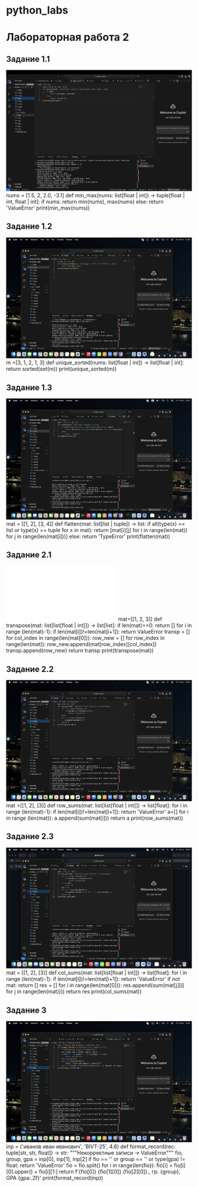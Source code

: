 # python_labs

# Лабораторная работа 2
## Задание 1.1
![скриншот задания 1](/scr/2%20лаба/img/1..1.png)
        nums = [1.5, 2, 2.0, -3.1]
            def min_max(nums: list[float | int]) -> tuple[float | int, float | int]:
                if nums:
                    return min(nums), max(nums)
                else:
                    return 'ValueError'
            print(min_max(nums))
## Задание 1.2
![скриншот задания 1](/scr/2%20лаба/img/1.2.png)
    m =[3, 1, 2, 1, 3]
    def unique_sorted(nums: list[float | int]) -> list[float | int]:
        return sorted(set(m))
    print(unique_sorted(m))
## Задание 1.3
![скриншот задания 1](/scr/2%20лаба/img/1.3.png)
    mat = [[1, 2], [3, 4]]
    def flatten(mat: list[list | tuple]) -> list:
        if all(type(x) == list or type(x) == tuple for x in mat):
            return [mat[i][j] for i in range(len(mat)) for j in range(len(mat[i]))]
        else:
            return 'TypeError'
    print(flatten(mat))
## Задание 2.1
![скриншот задания 2](/scr/2%20лаба/2.1.py)
    mat=[[1, 2, 3]]
    def transpose(mat: list[list[float | int]]) -> list[list]:
        if len(mat)==0:
            return []
        for i in range (len(mat)-1):
            if len(mat[i])!=len(mat[i+1]):
                return ValueError
        transp = []
        for col_index in range(len(mat[0])):
            row_new = []
            for row_index in range(len(mat)):
                row_new.append(mat[row_index][col_index])
            transp.append(row_new)
        return transp
    print(transpose(mat))
## Задание 2.2
![скриншот задания 2](/scr/2%20лаба/img/2.2.png)
    mat =[[1, 2], [3]]
    def row_sums(mat: list[list[float | int]]) -> list[float]:
        for i in range (len(mat)-1):
            if len(mat[i])!=len(mat[i+1]):
                return 'ValueError'
        a=[]
        for i in range (len(mat)):
            a.append(sum(mat[i]))
        return a
    print(row_sums(mat))
## Задание 2.3
![скриншот задания 2](/scr/2%20лаба/img/2.3.png) 
    mat = [[1, 2], [3]]
    def col_sums(mat: list[list[float | int]]) -> list[float]:
        for i in range (len(mat)-1):
            if len(mat[i])!=len(mat[i+1]):
                return 'ValueError'
        if not mat:
            return []
        res = []
        for i in range(len(mat[0])):
            res.append(sum(mat[j][i] for j in range(len(mat))))
        return res
    print(col_sums(mat))
 ## Задание 3
![скриншот задания 3](/scr/2%20лаба/img/3..png)
    inp = ('иванов иван иванович', 'BIVT-25', 4.6)
    def format_record(rec: tuple[str, str, float]) -> str:
        """Некорректные записи -> ValueError"""
        fio, group, gpa = inp[0], inp[1], inp[2]
        if fio == '' or group == '' or type(gpa) != float:
            return 'ValueError'
        fio = fio.split()
        for i in range(len(fio)):
            fio[i] = fio[i][0].upper() + fio[i][1:]
        return f'{fio[0]} {fio[1][0]}.{fio[2][0]}., гр. {group}, GPA {gpa:.2f}'
    print(format_record(inp)) 

